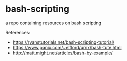 # bash-scripting
a repo containing resources on bash scripting


References:
- https://ryanstutorials.net/bash-scripting-tutorial/
- https://www.panix.com/~elflord/unix/bash-tute.html
- http://matt.might.net/articles/bash-by-example/
